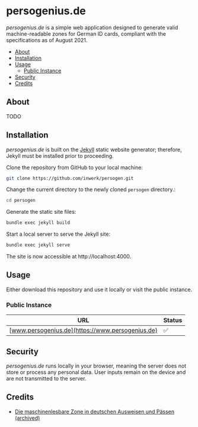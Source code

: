 # persogenius.de

_persogenius.de_ is a simple web application designed to generate valid machine-readable zones for German ID cards, compliant with the specifications as of August 2021.

- [About](#about)
- [Installation](#installation)
- [Usage](#usage)
  - [Public Instance](#public-instance)
- [Security](#security)
- [Credits](#credits)

## About

TODO

## Installation

_persogenius.de_ is built on the [Jekyll](https://jekyllrb.com/docs/) static website generator; therefore, Jekyll must be installed prior to proceeding.

Clone the repository from GitHub to your local machine:
```bash
git clone https://github.com/inwerk/persogen.git
```

Change the current directory to the newly cloned `persogen` directory.:
```bash
cd persogen
```

Generate the static site files:
```bash
bundle exec jekyll build
```

Start a local server to serve the Jekyll site:
```bash
bundle exec jekyll serve
```

The site is now accessible at http://localhost:4000.

## Usage

Either download this repository and use it locally or visit the public instance.

### Public Instance

| URL                                                            | Status |
|----------------------------------------------------------------|--------|
| [www.persogenius.de](https://www.persogenius.de)               | ✅      |

## Security

_persogenius.de_ runs locally in your browser, meaning the server does not store or process any personal data. User inputs remain on the device and are not transmitted to the server.

## Credits

- [Die maschinenlesbare Zone in deutschen Ausweisen und Pässen](https://www.bmi.bund.de/SharedDocs/downloads/DE/veroeffentlichungen/themen/moderne-verwaltung/ausweise/maschinenlesbare-zone-paesse-ausweise.pdf?__blob=publicationFile&v=17) [(archived)](https://web.archive.org/web/20241009144007/https://www.bmi.bund.de/SharedDocs/downloads/DE/veroeffentlichungen/themen/moderne-verwaltung/ausweise/maschinenlesbare-zone-paesse-ausweise.pdf?__blob=publicationFile&v=17)